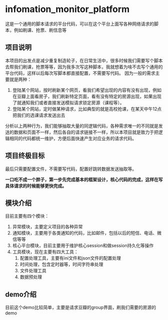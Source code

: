 # infomation_monitor_platform
这是一个通用的脚本请求的平台代码，可以在这个平台上面写各种网络请求的脚本，例如刷课、抢票、刷信息等
## 项目说明
本项目的出发点是减少重复制造轮子，在日常生活中，很多时候我们需要写个脚本去帮我们刷课，抢票等等，因为我多次写这种脚本，我就想着为啥不去写个通用的平台代码，这样以后每次写脚本都直接配置，不需要写代码。
因为一般的需求主要就是两种：
1. 登陆某个网站，按时刷新某个网页，看我们希望出现的内容有没有出现，例如在豆瓣上面看房子，我们刷新特定页面，看有没有特定的房源出现，如果出现了就通知我们或者直接发送模拟请求锁定房源（课程等）。
2. 登陆某个网站，定时做某种请求，比如典型的就是高校抢课，在某天中午12点把我们的选课请求发送出去

分析以上两种行为，我们能够抽取大量的同逻辑代码，各种需求唯一的不同就是发送的数据和页面不一样，然后各自的请求链接不一样，所以本项目就是致力于把逻辑相同的代码都统一维护，方便后面快速产生对应业务的请求代码。
## 项目终极目标
最后只需要配置文件，不需要写代码，配置好跳转数据发送抽取等。

**一口吃不成一个胖子，第一步先完成基本的框架设计，核心代码的完成，这样在写具体请求的时候能够更快完成。**
## 模块介绍
目前主要有四个模块：
1. 异常模块，主要定义项目的各种异常
2. 通知模块，主要用于各类通知的代码，比如邮件，包括以后的短信、电话、微信等等
3. 核心平台模块，目前主要用于维护核心session和做session持久化等操作
4. 工具模块，现在主要有四大工具：
    1. 配置处理工具，主要有ini文件和json文件的配置处理
    2. 时间处理，包含定时器等，时间字符串处理
    3. 文件处理工具
    4. 数据预处理
## demo介绍
目前这个demo比较简单，主要是请求豆瓣的group界面，刷我们需要的房源的demo